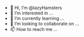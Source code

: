 - 👋 Hi, I’m @lazyHamsters
- 👀 I’m interested in ...
- 🌱 I’m currently learning ...
- 💞️ I’m looking to collaborate on ...
- 📫 How to reach me ...

<!---
lazyHamsters/lazyHamsters is a ✨ special ✨ repository because its `README.md` (this file) appears on your GitHub profile.
You can click the Preview link to take a look at your changes.
--->
